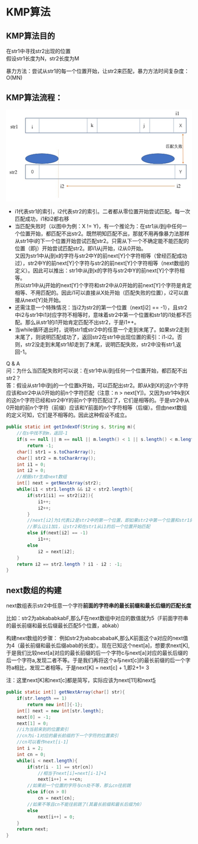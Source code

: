 # KMP算法
## KMP算法目的
在str1中寻找str2出现的位置  
假设str1长度为N，str2长度为M  


暴力方法：尝试从str1的每一个位置开始，让str2来匹配，暴力方法时间复杂度：O(MN)

## KMP算法流程：  

![](kmp.jpg)

* i1代表str1的索引，i2代表str2的索引。二者都从零位置开始尝试匹配。每一次匹配成功，i1和i2都右移
* 当匹配失败时（以图中为例：X != Y)，有一个推论为：在str1从i到j中任何一个位置开始，都匹配不出str2。既然明知匹配不出，那就不用再像暴力法那样从str1中i的下一个位置开始尝试匹配str2。只需从下一个不确定能不能匹配的位置（即j）开始尝试匹配str2。即i1从j开始，i2从0开始。  
又因为str1中从j到x的字符与str2中Y的前next[Y]个字符相等（曾经匹配成功过），str2中Y的前next[Y]个字符与str2的前next[Y]个字符相等（next数组的定义）。因此可以推出：str1中从j到x的字符与str2中Y的前next[Y]个字符相等。  
所以str1中从j开始的next[Y]个字符和str2中从0开始的前next[Y]个字符是肯定相等、不用匹配的。因此i1可以直接从X处开始（匹配失败的位置），i2可以直接从next[Y]处开始。
* 还需注意一个特殊情况：当i2为str2的第一个位置（next[i2] == -1），且str2中i2与str1中i1对应字符不相等时，意味着str2中第一个位置和str1的i1处都不匹配。那么从str1的i1开始肯定匹配不出str2，于是i1++。
* 当while循环退出时，说明str1或str2中的任意一个走到末尾了。如果str2走到末尾了，则说明匹配成功了，返回str2在str1中出现位置的索引：i1-i2。否则，str2没走到末尾str1却走到了末尾，说明匹配失败，str2中没有str1,返回-1。

Q & A  
问：为什么当匹配失败时可以说：在str1中从i到j任何一个位置开始，都匹配不出str2？  
答：假设从str1中i到j的一个位置k开始，可以匹配出str2。即从k到X的这n个字符应该和str2中从0开始的前n个字符匹配（注意：n > next[Y])。又因为str1中k到X的这n个字符已经和str2中Y的前n个字符匹配过了，它们是相等的。于是str2中从0开始的前n个字符（前缀）应该和Y前面的n个字符相等（后缀）。但由next数组的定义可知，它们是不相等的。因此这种假设不成立。

```java
public static int getIndexOf(String s, String m){
    //在s中找不到m，返回-1
    if(s == null || m == null || m.length() < 1 || s.length() < m.length())
        return -1;
    char[] str1 = s.toCharArray();
    char[] str2 = m.toCharArray();
    int i1 = 0;
    int i2 = 0;
    //根据str生成next数组
    int[] next = getNextArray(str2);
    while(i1 < str1.length && i2 < str2.length){
        if(str1[i1] == str2[i2]){
            i1++;
            i2++;
        }
        //next[i2]为1代表i2是str2中的第一个位置，即如果str2中第一个位置和str1的i1位置都不匹配
        //那么让i1加1，让str2和在str1从i1的后一个位置开始匹配
        else if(next[i2] == -1)
            i1++;
        else
            i2 = next[i2];
    }
    return i2 == str2.length ? i1 - i2 : -1;
}
```

## next数组的构建
next数组表示str2中任意一个字符**前面的字符串的最长前缀和最长后缀的匹配长度**

比如：str2为abkababkabF,那么F在next数组中对应的数值就为5（F前面字符串的最长前缀和最长后缀最长匹配5个位置，abkab）

构建next数组的步骤：
例如str2为ababcababaK,那么K前面这个a对应的next值为4（最长前缀和最长后缀abab的长度）。现在已知这个next[a]，想要求next[K],于是我们比较next[a]对应的最长前缀的后一个字符c与next[a]对应的最长后缀的后一个字符a,发现二者不等。于是我们再将这个a与next[c]的最长前缀的后一个字符a相比，发现二者相等。于是next[K] = next[c] + 1,即2+1= 3

注：这里next[K]和next[c]都是简写，实际应该为next[11]和next[5](即位置索引值)

```java
public static int[] getNextArray(char[] str){
    if(str.length == 1)
        return new int[]{-1};
    int[] next = new int[str.length];
    next[0] = -1;
    next[1] = 0;
    //i为当前来到的位置索引
    //cn为i-1对应的最长前缀的下一个字符的位置索引
    //cn可以看作next[i-1]
    int i = 2;
    int cn = 0;
    while(i < next.length){
        if(str[i - 1] == str[cn])
            //相当于next[i]=next[i-1]+1
            next[i++] = ++cn;
        //如果前一个位置的字符与cn处不等，那么cn往前跳
        else if(cn > 0)
            cn = next[cn];
        //如果不等且cn不能往前跳了(其最长前缀和最长后缀为0）
        else
            next[i++] = 0;
    }
    return next;
}
```
